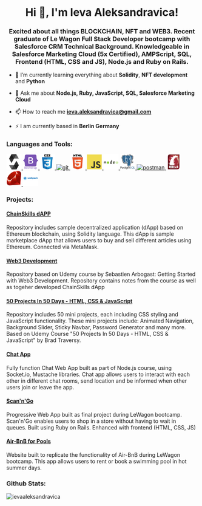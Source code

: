 

<h1 align="center">Hi 👋, I'm Ieva Aleksandravica!</h1>
<h3 align="center">Excited about all things BLOCKCHAIN, NFT and WEB3. Recent graduate of Le Wagon Full Stack Developer bootcamp with Salesforce CRM Technical Background. Knowledgeable in Salesforce Marketing Cloud (5x Certified), AMPScript, SQL, Frontend (HTML, CSS and JS), Node.js and Ruby on Rails.</h3>

- 🌱 I’m currently learning everything about **Solidity**, **NFT development** and **Python**

- 💬 Ask me about **Node.js, Ruby, JavaScript, SQL, Salesforce Marketing Cloud**

- 📫 How to reach me **ieva.aleksandravica@gmail.com**

- ⚡ I am currently based in **Berlin Germany**


<h3 align="left">Languages and Tools:</h3>
<p align="left"> <a href="https://getbootstrap.com" target="_blank"> <img src="https://raw.githubusercontent.com/devicons/devicon/master/icons/solidity/solidity-original.svg" alt="solidity" width="40" height="40"/> <img src="https://raw.githubusercontent.com/devicons/devicon/master/icons/bootstrap/bootstrap-plain-wordmark.svg" alt="bootstrap" width="40" height="40"/> </a> <a href="https://www.w3schools.com/css/" target="_blank"> <img src="https://raw.githubusercontent.com/devicons/devicon/master/icons/css3/css3-original-wordmark.svg" alt="css3" width="40" height="40"/> </a> <a href="https://git-scm.com/" target="_blank"> <img src="https://www.vectorlogo.zone/logos/git-scm/git-scm-icon.svg" alt="git" width="40" height="40"/> </a> <a href="https://www.w3.org/html/" target="_blank"> <img src="https://raw.githubusercontent.com/devicons/devicon/master/icons/html5/html5-original-wordmark.svg" alt="html5" width="40" height="40"/> </a> <a href="https://developer.mozilla.org/en-US/docs/Web/JavaScript" target="_blank"> <img src="https://raw.githubusercontent.com/devicons/devicon/master/icons/javascript/javascript-original.svg" alt="javascript" width="40" height="40"/> </a> <a href="https://nodejs.org" target="_blank"> <img src="https://raw.githubusercontent.com/devicons/devicon/master/icons/nodejs/nodejs-original-wordmark.svg" alt="nodejs" width="40" height="40"/> </a> <a href="https://www.postgresql.org" target="_blank"> <img src="https://raw.githubusercontent.com/devicons/devicon/master/icons/postgresql/postgresql-original-wordmark.svg" alt="postgresql" width="40" height="40"/> </a> <a href="https://postman.com" target="_blank"> <img src="https://www.vectorlogo.zone/logos/getpostman/getpostman-icon.svg" alt="postman" width="40" height="40"/> </a> <a href="https://rubyonrails.org" target="_blank"> <img src="https://raw.githubusercontent.com/devicons/devicon/master/icons/rails/rails-original-wordmark.svg" alt="rails" width="40" height="40"/> </a> <a href="https://www.ruby-lang.org/en/" target="_blank"> <img src="https://raw.githubusercontent.com/devicons/devicon/master/icons/ruby/ruby-original.svg" alt="ruby" width="40" height="40"/> </a> <a href="https://webpack.js.org" target="_blank"> <img src="https://raw.githubusercontent.com/devicons/devicon/d00d0969292a6569d45b06d3f350f463a0107b0d/icons/webpack/webpack-original-wordmark.svg" alt="webpack" width="40" height="40"/> </a> </p>

<h3 align="left">Projects:</h3>

#### [ChainSkills dAPP](https://github.com/ievaaleksandravica/chainlist-truffle4)
Repository includes sample decentralized application (dApp) based on Ethereum blockchain, using Solidity language. This dApp is sample marketplace dApp that allows users to buy and sell different articles using Ethereum. Connected via MetaMask.

#### [Web3 Development](https://github.com/ievaaleksandravica/web3-development)
Repository based on Udemy course by Sebastien Arbogast: Getting Started with Web3 Development. Repository contains notes from the course as well as togeher developed ChainSkills dApp

#### [50 Projects In 50 Days - HTML, CSS & JavaScript](https://github.com/ievaaleksandravica/50-HTML-JS-CSS-projects)
Repository includes 50 mini projects, each including CSS styling and JavaScript functionality. These mini projects include: Animated Navigation, Background Slider, Sticky Navbar, Password Generator and many more. Based on Udemy Course "50 Projects In 50 Days - HTML, CSS & JavaScript" by Brad Traversy. 

#### [Chat App](https://murmuring-basin-04910.herokuapp.com/)
Fully function Chat Web App built as part of Node.js course, using Socket.io, Mustache libraries. Chat app allows users to interact with each other in different chat rooms, send location and be informed when other users join or leave the app. 

#### [Scan'n'Go](https://www.scan-and-go.me)
Progressive Web App built as final project during LeWagon bootcamp. Scan'n'Go enables users to shop in a store without having to wait in queues. Built using Ruby on Rails. Enhanced with frontend (HTML, CSS, JS)

#### [Air-BnB for Pools](https://airbnb-for-swimming.herokuapp.com)
Website built to replicate the functionality of Air-BnB during LeWagon bootcamp. This app allows users to rent or book a swimming pool in hot summer days.
<h3 align="left">Github Stats:</h3>

<p><img align="left" src="https://github-readme-stats.vercel.app/api/top-langs?username=ievaaleksandravica&show_icons=true&locale=en&layout=compact" alt="ievaaleksandravica" /></p>




